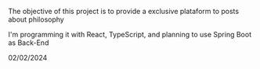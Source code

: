 The objective of this project is to provide a exclusive plataform to posts about philosophy

I'm programming it with React, TypeScript, and planning to use Spring Boot as Back-End

02/02/2024
